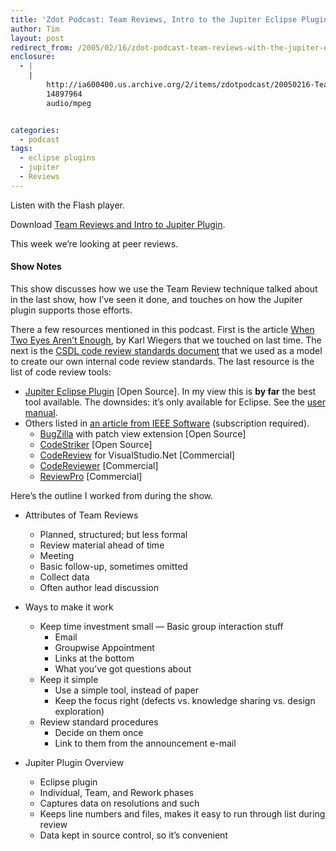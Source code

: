 ```yaml
---
title: 'Zdot Podcast: Team Reviews, Intro to the Jupiter Eclipse Plugin'
author: Tim
layout: post
redirect_from: /2005/02/16/zdot-podcast-team-reviews-with-the-jupiter-eclipse-plugin/
enclosure:
  - |
    |
        http://ia600400.us.archive.org/2/items/zdotpodcast/20050216-TeamReviewsAndJupiterIntro.mp3
        14897964
        audio/mpeg


categories:
  - podcast
tags:
  - eclipse plugins
  - jupiter
  - Reviews
---
```

Listen with the Flash player.


Download [Team Reviews and Intro to Jupiter Plugin][1].

This week we&#8217;re looking at peer reviews.

#### Show Notes

This show discusses how we use the Team Review technique talked about in the last show, how I&#8217;ve seen it done, and touches on how the Jupiter plugin supports those efforts.

There a few resources mentioned in this podcast. First is the article [When Two Eyes Aren&#8217;t Enough][2], by Karl Wiegers that we touched on last time. The next is the [CSDL code review standards document][3] that we used as a model to create our own internal code review standards. The last resource is the list of code review tools:

  * [Jupiter Eclipse Plugin][4] [Open Source]. In my view this is **by far** the best tool available. The downsides: it&#8217;s only available for Eclipse. See the [user manual][5].
  * Others listed in [an article from IEEE Software][6] (subscription required).
      * [BugZilla][7] with patch view extension [Open Source]
      * [CodeStriker][8] [Open Source]
      * [CodeReview][9] for VisualStudio.Net [Commercial]
      * [CodeReviewer][10] [Commercial]
      * [ReviewPro][11] [Commercial]

Here&#8217;s the outline I worked from during the show.

  * Attributes of Team Reviews
      * Planned, structured; but less formal
      * Review material ahead of time
      * Meeting
      * Basic follow-up, sometimes omitted
      * Collect data
      * Often author lead discussion

  * Ways to make it work
      * Keep time investment small &#8212; Basic group interaction stuff
          * Email
          * Groupwise Appointment
          * Links at the bottom
          * What you&#8217;ve got questions about
      * Keep it simple
          * Use a simple tool, instead of paper
          * Keep the focus right (defects vs. knowledge sharing vs. design exploration)
      * Review standard procedures
          * Decide on them once
          * Link to them from the announcement e-mail

  * Jupiter Plugin Overview
      * Eclipse plugin
      * Individual, Team, and Rework phases
      * Captures data on resolutions and such
      * Keeps line numbers and files, makes it easy to run through list during review
      * Data kept in source control, so it&#8217;s convenient

 [1]: http://ia600400.us.archive.org/2/items/zdotpodcast/20050216-TeamReviewsAndJupiterIntro.mp3
 [2]: http://www.processimpact.com/articles/two_eyes.pdf
 [3]: http://hackydev.ics.hawaii.edu/hackyDevSite/doc/Review.html
 [4]: http://csdl.ics.hawaii.edu/Tools/Jupiter/
 [5]: http://csdl.ics.hawaii.edu/Tools/Jupiter/Core/doc/UsersGuide.html "Jupiter Eclipse Plugin Users Guide"
 [6]: http://csdl2.computer.org/dl/mags/so/2005/01/s1074.pdf "Source Code Review Systems"
 [7]: http://www.bugzilla.org
 [8]: http://codestriker.sourceforge.net
 [9]: http://www.macadamian.com/products/codereview
 [10]: http://www.codehistorian.com/codereviewer-overview.php
 [11]: http://www.sdtcorp.com/reviewpro.html
